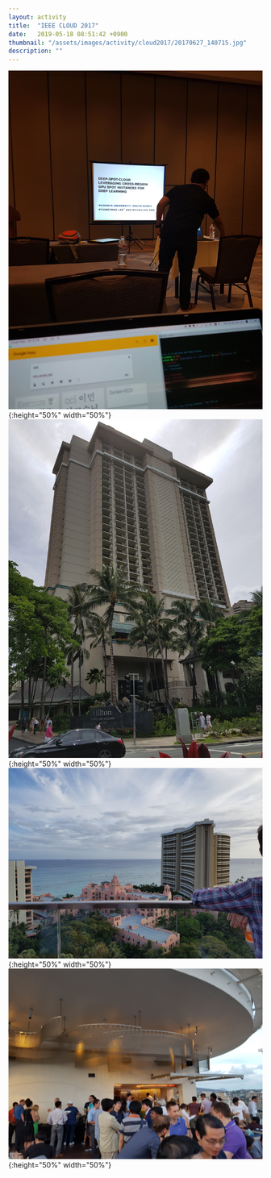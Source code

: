 ```yaml
---
layout: activity
title:  "IEEE CLOUD 2017"
date:   2019-05-18 08:51:42 +0900
thumbnail: "/assets/images/activity/cloud2017/20170627_140715.jpg"
description: ""
---
```


![](/assets/images/activity/cloud2017/20170627_130303.jpg){:height="50%" width="50%"}
![](/assets/images/activity/cloud2017/20170627_140715.jpg){:height="50%" width="50%"}
![](/assets/images/activity/cloud2017/20170627_180453.jpg){:height="50%" width="50%"}
![](/assets/images/activity/cloud2017/20170627_191125.jpg){:height="50%" width="50%"}

